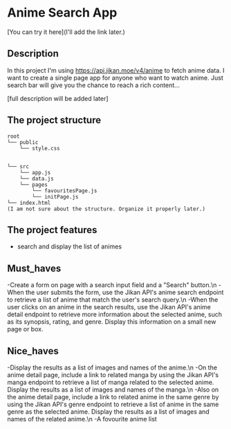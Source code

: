 # Anime Search App

[You can try it here](I'll add the link later.)

## Description

In this project I'm using https://api.jikan.moe/v4/anime to fetch anime data.
I want to create a single page app for anyone who want to watch anime.
Just search bar will give you the chance to reach a rich content...

[full description will be added later]

## The project structure

```text
root
└── public
    └── style.css
    
    
└── src
    └── app.js    
    └── data.js
    └── pages
        └── favouritesPage.js
        └── initPage.js
└── index.html
(I am not sure about the structure. Organize it properly later.)
```
## The project features

- search and display the list of animes
 

## Must_haves 
-Create a form on  page with a search input field and a "Search" button.\n
-When the user submits the form, use the Jikan API's anime search endpoint to retrieve a list of anime that match the user's search query.\n
-When the user clicks on an anime in the search results, use the Jikan API's anime detail endpoint to retrieve more information about the selected anime, such as its     synopsis, rating, and genre. Display this information on a small new page or box.

## Nice_haves 
-Display the results as a list of images and names of the anime.\n
-On the anime detail page, include a link to related manga by using the Jikan API's manga endpoint to retrieve a list of manga related to the selected anime. Display the results as a list of images and names of the manga.\n
-Also on the anime detail page, include a link to related anime in the same genre by using the Jikan API's genre endpoint to retrieve a list of anime in the same genre as the selected anime. Display the results as a list of images and names of the related anime.\n
-A fovourite anime list
